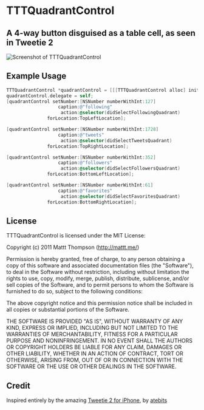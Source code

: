 # TTTQuadrantControl
## A 4-way button disguised as a table cell, as seen in Tweetie 2

![Screenshot of TTTQuadrantControl](http://mattt.github.com/TTTQuadrantControl/screenshot.png "TTTQuadrantControl Screenshot")

## Example Usage

``` objective-c
TTTQuadrantControl *quadrantControl = [[[TTTQuadrantControl alloc] initWithFrame:CGRectMake(10, 20, 300, 90)] autorelease];
quadrantControl.delegate = self;
[quadrantControl setNumber:[NSNumber numberWithInt:127]
                   caption:@"following"
                    action:@selector(didSelectFollowingQuadrant)
               forLocation:TopLeftLocation];

[quadrantControl setNumber:[NSNumber numberWithInt:1728]
                   caption:@"tweets"
                    action:@selector(didSelectTweetsQuadrant)
               forLocation:TopRightLocation];

[quadrantControl setNumber:[NSNumber numberWithInt:352]
                   caption:@"followers"
                    action:@selector(didSelectFollowersQuadrant)
               forLocation:BottomLeftLocation];

[quadrantControl setNumber:[NSNumber numberWithInt:61]
                   caption:@"favorites"
                    action:@selector(didSelectFavoritesQuadrant)
               forLocation:BottomRightLocation];
```

## License

TTTQuadrantControl is licensed under the MIT License:

  Copyright (c) 2011 Mattt Thompson (http://mattt.me/)

  Permission is hereby granted, free of charge, to any person obtaining a copy
  of this software and associated documentation files (the "Software"), to deal
  in the Software without restriction, including without limitation the rights
  to use, copy, modify, merge, publish, distribute, sublicense, and/or sell
  copies of the Software, and to permit persons to whom the Software is
  furnished to do so, subject to the following conditions:

  The above copyright notice and this permission notice shall be included in
  all copies or substantial portions of the Software.

  THE SOFTWARE IS PROVIDED "AS IS", WITHOUT WARRANTY OF ANY KIND, EXPRESS OR
  IMPLIED, INCLUDING BUT NOT LIMITED TO THE WARRANTIES OF MERCHANTABILITY,
  FITNESS FOR A PARTICULAR PURPOSE AND NONINFRINGEMENT. IN NO EVENT SHALL THE
  AUTHORS OR COPYRIGHT HOLDERS BE LIABLE FOR ANY CLAIM, DAMAGES OR OTHER
  LIABILITY, WHETHER IN AN ACTION OF CONTRACT, TORT OR OTHERWISE, ARISING FROM,
  OUT OF OR IN CONNECTION WITH THE SOFTWARE OR THE USE OR OTHER DEALINGS IN
  THE SOFTWARE.

## Credit

Inspired entirely by the amazing [Tweetie 2 for iPhone](http://www.atebits.com/tweetie-iphone/), by [atebits](http://www.atebits.com/)